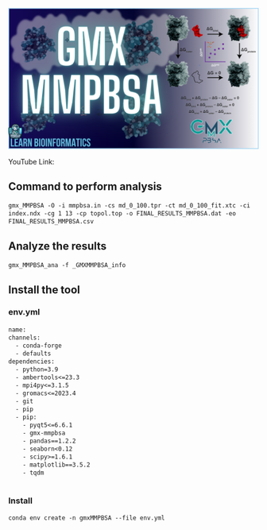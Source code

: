 
<p align="center">
  <img src="https://github.com/pritampanda15/Molecular-Dynamics/blob/master/GMX_MMPB-GBSA-main/MMPBSA.png" title="hover text">
</p>

YouTube Link: <br>

## Command to perform analysis
```
gmx_MMPBSA -O -i mmpbsa.in -cs md_0_100.tpr -ct md_0_100_fit.xtc -ci index.ndx -cg 1 13 -cp topol.top -o FINAL_RESULTS_MMPBSA.dat -eo FINAL_RESULTS_MMPBSA.csv
```
## Analyze the results
```
gmx_MMPBSA_ana -f _GMXMMPBSA_info
```

## Install the tool
### env.yml
```
name:
channels:
  - conda-forge
  - defaults
dependencies:
  - python=3.9
  - ambertools<=23.3
  - mpi4py<=3.1.5
  - gromacs<=2023.4
  - git
  - pip
  - pip: 
    - pyqt5<=6.6.1
    - gmx-mmpbsa
    - pandas==1.2.2
    - seaborn<0.12
    - scipy>=1.6.1
    - matplotlib==3.5.2
    - tqdm
    
```

### Install

```
conda env create -n gmxMMPBSA --file env.yml
```



